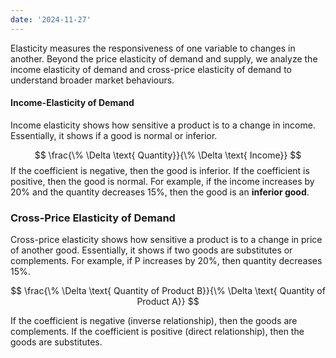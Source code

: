 ```yaml
---
date: '2024-11-27'
---
```

Elasticity measures the responsiveness of one variable to changes in another. Beyond the price elasticity of demand and supply, we analyze the income elasticity of demand and cross-price elasticity of demand to understand broader market behaviours.
#### Income-Elasticity of Demand
Income elasticity shows how sensitive a product is to a change in income. Essentially, it shows if a good is normal or inferior.

$$
\frac{\% \Delta \text{ Quantity}}{\% \Delta \text{ Income}}
$$
If the coefficient is negative, then the good is inferior. If the coefficient is positive, then the good is normal. For example, if the income increases by 20% and the quantity decreases 15%, then the good is an **inferior good**. 

### Cross-Price Elasticity of Demand
Cross-price elasticity shows how sensitive a product is to a change in price of another good. Essentially, it shows if two goods are substitutes or complements. For example, if P increases by 20%, then quantity decreases 15%.

$$
\frac{\% \Delta \text{ Quantity of Product B}}{\% \Delta \text{ Quantity of Product A}}
$$

If the coefficient is negative (inverse relationship), then the goods are complements. If the coefficient is positive (direct relationship), then the goods are substitutes.